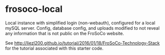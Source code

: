 # frosoco-local
Local instance with simplified login (non-webauth), configured for a local mySQL server. Config, database config, and uploads modified to not reveal any information that is not public on the FroSoCo website.

See http://liezl200.github.io/tutorial/2016/01/18/FroSoCo-Technology-Stack for the tutorial associated with this starter code.